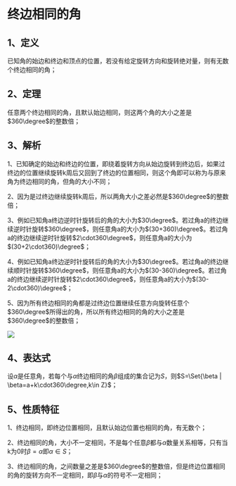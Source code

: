# 终边相同的角

## 1、定义
已知角的始边和终边和顶点的位置，若没有给定旋转方向和旋转绝对量，则有无数个终边相同的角；

## 2、定理
任意两个终边相同的角，且默认始边相同，则这两个角的大小之差是$360\degree$的整数倍；

## 3、解析
1、已知确定的始边和终边的位置，即绕着旋转方向从始边旋转到终边后，如果过终边的位置继续旋转k周后又回到了终边的位置相同，则这个角即可以称为与原来角为终边相同的角，但角的大小不同；

2、因为是过终边继续旋转k周后，所以两角大小之差必然是$360\degree$的整数倍；

3、例如已知角a终边逆时针旋转后的角的大小为$30\degree$。若过角a的终边继续逆时针旋转$360\degree$，则任意角a的大小为$(30+360)\degree$。若过角a的终边继续逆时针旋转$2\cdot360\degree$，则任意角a的大小为$(30+2\cdot360)\degree$；

4、例如已知角a终边逆时针旋转后的角的大小为$30\degree$。若过角a的终边继续顺时针旋转$360\degree$，则任意角a的大小为$(30-360)\degree$。若过角a的终边继续逆时针旋转$2\cdot360\degree$，则任意角a的大小为$(30-2\cdot360)\degree$；

5、因为所有终边相同的角都是过终边位置继续任意方向旋转任意个$360\degree$所得出的角，所以所有终边相同的角的大小之差是$360\degree$的整数倍；

![](../images/角16.png)

## 4、表达式
设$\alpha$是任意角，若每个与$\alpha$终边相同的角$\beta$组成的集合记为$S$，则$S=\Set{\beta | \beta=a+k\cdot360\degree,k\in Z}$；

## 5、性质特征
1、终边相同，即终边位置相同，且默认始边位置也相同的角，有无数个；

2、终边相同的角，大小不一定相同，不是每个任意$\beta$都与$\alpha$数量关系相等，只有当k为0时$\beta=\alpha$即$\alpha \in S$；

3、终边相同的角，之间数量之差是$360\degree$的整数倍，但是终边位置相同的角的旋转方向不一定相同，即$\beta$与$\alpha$的符号不一定相同；
